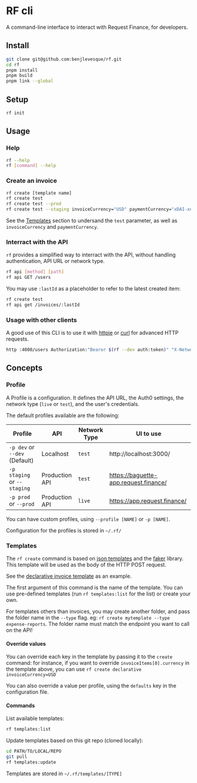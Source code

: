 # RF cli

A command-line interface to interact with Request Finance, for developers.

## Install
```bash
git clone git@github.com:benjlevesque/rf.git
cd rf
pnpm install
pnpm build
pnpm link --global
```

## Setup

```bash
rf init
```

## Usage

### Help

```bash
rf --help
rf [command] --help
```

### Create an invoice
```bash
rf create [template name]
rf create test
rf create test --prod
rf create test --staging invoiceCurrency="USD" paymentCurrency="xDAI-xdai"
```

See the [Templates](#Templates) section to undersand the `test` parameter, as well as `invoiceCurrency` and `paymentCurrency`. 


### Interract with the API

`rf` provides a simplified way to interract with the API, without handling authentication, API URL or network type. 

```bash
rf api [method] [path]
rf api GET /users
```

You may use `:lastId` as a placeholder to refer to the latest created item:
```bash
rf create test
rf api get /invoices/:lastId
```

### Usage with other clients

A good use of this CLI is to use it with [httpie](https://httpie.io/) or [curl](https://curl.se/) for advanced HTTP requests.

```bash
http :4000/users Authorization:"Bearer $(rf --dev auth:token)" "X-Network":test
```


## Concepts

### Profile

A Profile is a configuration. It defines the API URL, the Auth0 settings, the network type (`live` or `test`), and the user's credentials.

The default profiles available are the following:

| Profile                       | API            | Network Type | UI to use                             |
| ----------------------------- | -------------- | ------------ | ------------------------------------- |
| `-p dev` or `--dev` (Default) | Localhost      | `test`       | http://localhost:3000/                |
| `-p staging` or `--staging`   | Production API | `test`       | https://baguette-app.request.finance/ |
| `-p prod` or `--prod`         | Production API | `live`       | https://app.request.finance/          |

You can have custom profiles, using `--profile [NAME]` or `-p [NAME]`.

Configuration for the profiles is stored in `~/.rf/`


### Templates
The `rf create` command is based on [json templates](https://github.com/datavis-tech/json-templates) and the [faker](https://www.npmjs.com/package/@faker-js/faker) library. This template will be used as the body of the HTTP POST request.

See the [declarative invoice template](./.templates/invoices/declarative.json) as an example. 

The first argument of this command is the name of the template. You can use pre-defined templates (run `rf templates:list` for the list) or create your own.

For templates others than invoices, you may create another folder, and pass the folder name in the `--type` flag. eg: `rf create mytemplate --type expense-reports`. The folder name must match the endpoint you want to call on the API!

#### Override values
You can override each key in the template by passing it to the `create` command: for instance, if you want to override `invoiceItems[0].currency` in the template above, you can use `rf create declarative invoiceCurrency=USD`

You can also override a value per profile, using the `defaults` key in the configuration file.

#### Commands

List available templates: 
```bash 
rf templates:list
```

Update templates based on this git repo (cloned locally):
```bash 
cd PATH/TO/LOCAL/REPO
git pull
rf templates:update
```


Templates are stored in `~/.rf/templates/[TYPE]`
